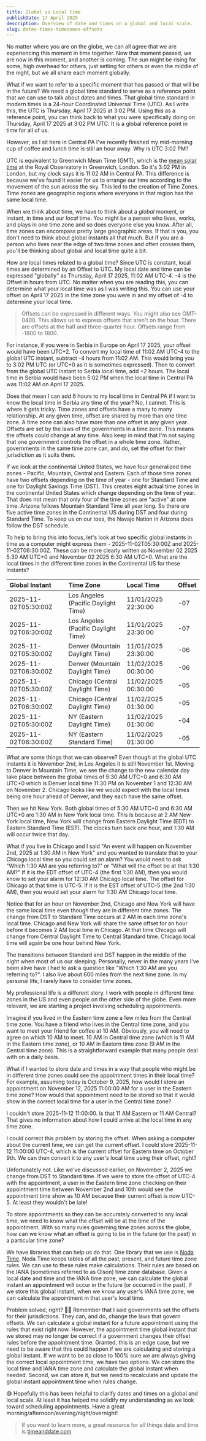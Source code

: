 ```yaml
---
title: Global vs Local time
publishDate: 17 April 2025
description: Overview of date and times on a global and local scale.  
slug: dates-times-timezones-offsets
---
```


No matter where you are on the globe, we can all agree that we are experiencing this moment in time together. Now that moment passed, we are now in this moment, and another is coming. The sun might be rising for some, high overhead for others, just setting for others or even the middle of the night, but we all share each moment globally. 

What if we want to refer to a specific moment that has passed or that will be in the future? We need a global time standard to serve as a reference point that we can use to talk about dates and times. That global time standard in modern times is a 24-hour Coordinated Universal Time (UTC). As I write this, the UTC is Thursday, April 17 2025 at 3:02 PM. Using this as a reference point, you can think back to what you were specifically doing on Thursday, April 17 2025 at 3:02 PM UTC. It is a global reference point in time for all of us. 

However, as I sit here in Central PA I've recently finished my mid-morning cup of coffee and lunch time is still an hour away. Why is UTC 3:02 PM?

UTC is equivalent to Greenwich Mean Time (GMT), which is the [mean solar time](https://www.britannica.com/science/mean-solar-time) at the Royal Observatory in Greenwich, London. So it's 3:02 PM in London, but my clock says it is 11:02 AM in Central PA. This difference is because we've found it easier for us to arrange our time according to the movement of the sun across the sky. This led to the creation of Time Zones. Time zones are geographic regions where everyone in that region has the same local time.

When we think about time, we have to think about a _global_ moment, or instant, in time and our _local_ time. You might be a person who lives, works, and plays in one time zone and so does everyone else you know. After all, time zones can encompass pretty large geographic areas. If that is you, you don't need to think about global instants all that much. But if you are a person who lives near the edge of two time zones and often crosses them, you'll be thinking about global and local time quite a bit. 

How are local times related to a global time? Since UTC is constant, local times are determined by an Offset to UTC. My local date and time can be expressed "globally" as Thursday, April 17 2025, 11:02 AM UTC-4֫. -4 is the Offset in hours from UTC. No matter when you are reading this, you can determine what your local time was as I was writing this. You can use your offset on April 17 2025 in the time zone you were in and my offset of -4 to determine your local time. 

> Offsets can be expressed in different ways. You might also see GMT-0400. This allows us to express offsets that aren't on the hour. There are offsets at the half and three-quarter hour. Offsets range from -1800 to 1800.

For instance, if you were in Serbia in Europe on April 17 2025, your offset would have been UTC+2. To convert my local time of 11:02 AM UTC-4 to the global UTC instant, subtract -4 hours from 11:02 AM. This would bring you to 3:02 PM UTC (or UTC+0 as it is sometimes expressed). Then to convert from the global UTC instant to Serbia local time, add +2 hours. The local time in Serbia would have been 5:02 PM when the local time in Central PA was 11:02 AM on April 17 2025. 

Does that mean I can add 6 hours to my local time in Central PA if I want to know the local time in Serbia any time of the year? No, I cannot. This is where it gets tricky. Time zones and offsets have a many to many relationship. At any given time, offset are shared by more than one time zone. A time zone can also have more than one offset in any given year. Offsets are set by the laws of the governments in a time zone. This means the offsets could change at any time. Also keep in mind that I'm not saying that one government controls the offset in a whole time zone. Rather, governments in the same time zone can, and do, set the offset for their jurisdiction as it suits them.

If we look at the continental United States, we have four generalized time zones - Pacific, Mountain, Central and Eastern. Each of those time zones have two offsets depending on the time of year - one for Standard Time and one for Daylight Savings Time (DST). This creates eight actual time zones in the continental United States which change depending on the time of year. That does not mean that only four of the time zones are "active" at one time. Arizona follows Mountain Standard Time all year long. So there are five active time zones in the Continental US during DST and four during Standard Time. To keep us on our toes, the Navajo Nation in Arizona does follow the DST schedule.

To help to bring this into focus, let's look at two specific global instants in time as a computer might express them - 2025-11-02T05:30:00Z and 2025-11-02T06:30:00Z. These can be more clearly written as November 02 2025 5:30 AM UTC+0 and November 02 2025 6:30 AM UTC+0. What are the local times in the different time zones in the Continental US for these instants?

| Global Instant | Time Zone | Local Time | Offset | 
| :-------- | :------- | :------- | :------- |
| 2025-11-02T05:30:00Z | Los Angeles (Pacific Daylight Time) | 11/01/2025 22:30:00 | -07 |
| 2025-11-02T06:30:00Z | Los Angeles (Pacific Daylight Time) | 11/01/2025 23:30:00 | -07 |
| 2025-11-02T05:30:00Z | Denver (Mountain Daylight Time) | 11/01/2025 23:30:00 | -06 |
| 2025-11-02T06:30:00Z | Denver (Mountain Daylight Time) | 11/02/2025 00:30:00 | -06 |
| 2025-11-02T05:30:00Z | Chicago (Central Daylight Time) | 11/02/2025 00:30:00 | -05 |
| 2025-11-02T06:30:00Z | Chicago (Central Daylight Time) | 11/02/2025 01:30:00 | -05 |
| 2025-11-02T05:30:00Z | NY (Eastern Daylight Time) | 11/02/2025 01:30:00 | -04 |
| 2025-11-02T06:30:00Z | NY (Eastern Standard Time) | 11/02/2025 01:30:00 | -05 |

What are some things that we can observe? Even though at the global UTC instants it is November 2nd, in Los Angeles it is still November 1st. Moving to Denver in Mountain Time, we see the change to the new calendar day take place between the global times of 5:30 AM UTC+0 and 6:30 AM UTC+0 which is Denver local time 11:30 PM on November 1 and 12:30 AM on November 2. Chicago looks like we would expect with the local times being one hour ahead of Denver, and they each have the same offset.

Then we hit New York. Both global times of 5:30 AM UTC+0 and 6:30 AM UTC+0 are 1:30 AM in New York local time. This is because at 2 AM New York local time, New York will change from Eastern Daylight Time (EDT) to Eastern Standard Time (EST). The clocks turn back one hour, and 1:30 AM will occur twice that day. 

What if you live in Chicago and I said "An event will happen on November 2nd, 2025 at 1:30 AM in New York" and you wanted to translate that to your Chicago local time so you could set an alarm? You would need to ask "Which 1:30 AM are you referring to?" or "What will the offset be at that 1:30 AM?" If it is the EDT offset of UTC-4 (the first 1:30 AM), then you would know to set your alarm for 12:30 AM Chicago local time. The offset for Chicago at that time is UTC-5. If it is the EST offset of UTC-5 (the 2nd 1:30 AM), then you would set your alarm for 1:30 AM Chicago local time.

Notice that for an hour on November 2nd, Chicago and New York will have the same local time even though they are in different time zones. The change from DST to Standard Time occurs at 2 AM in each time zone's local time. Chicago and New York will share the same offset for an hour before it becomes 2 AM local time in Chicago. At that time Chicago will change from Central Daylight Time to Central Standard time. Chicago local time will again be one hour behind New York.  

The transitions between Standard and DST happen in the middle of the night when most of us our sleeping. Personally, never in the many years I've been alive have I had to ask a question like "Which 1:30 AM are you referring to?". I also live about 600 miles from the next time zone. In my personal life, I rarely have to consider time zones.

My professional life is a different story. I work with people in different time zones in the US and even people on the other side of the globe. Even more relevant, we are starting a project involving scheduling appointments.

Imagine if you lived in the Eastern time zone a few miles from the Central time zone. You have a friend who lives in the Central time zone, and you want to meet your friend for coffee at 10 AM. Obviously, you will need to agree on which 10 AM to meet. 10 AM in Central time zone (which is 11 AM in the Eastern time zone), or 10 AM in Eastern time zone (9 AM in the Central time zone). This is a straightforward example that many people deal with on a daily basis.

What if I wanted to store date and times in a way that people who might be in different time zones could see the appointment times in their local time? For example, assuming today is October 9, 2025, how would I store an appointment on November 12, 2025 11:00:00 AM for a user in the Eastern time zone? How would that appointment need to be stored so that it would show in the correct local time for a user in the Central time zone?

I couldn't store 2025-11-12 11:00:00. Is that 11 AM Eastern or 11 AM Central? That gives no information about how I could arrive at the local time in any time zone. 

I could correct this problem by storing the offset. When asking a computer about the current time, we can get the current offset. I could store 2025-11-12 11:00:00 UTC-4, which is the current offset for Eastern time on October 9th. We can then convert it to any user's local time using their offset, right?

Unfortunately not. Like we've discussed earlier, on November 2, 2025 we change from DST to Standard time. If we were to store the offset of UTC-4 with the appointment, a user in the Eastern time zone checking on their appointment time between November 2nd and 10th would see the appointment time show as 10 AM because their current offset is now UTC-5. At least they wouldn't be late!

To store appointments so they can be accurately converted to any local time, we need to know what the offset will be at the time of the appointment. With so many rules governing time zones across the globe, how can we know what an offset is going to be in the future (or the past) in a particular time zone?

We have libraries that can help us do that. One library that we use is [Noda Time](https://nodatime.org/). Noda Time keeps tables of all the past, present, and future time zone rules. We can use to these rules make calculations. Their rules are based on the IANA (sometimes referred to as Olson) time zone database. Given a local date and time and the IANA time zone, we can calculate the global instant an appointment will occur in the future (or occurred in the past). If we store this global instant, when we know any user's IANA time zone, we can calculate the appointment in that user's local time.

Problem solved, right? 👎🏻 Remember that I said governments set the offsets for their jurisdictions. They can, and do, change the laws that govern offsets. We can calculate a global instant for a future appointment using the rules that exist right now. However, the appointment time global instant that we stored may no longer be correct if a government changes their offset rules before the appointment time. Granted, this is an edge case, but we need to be aware that this could happen if we are calculating and storing a global instant. If we want to be as close to 100% sure we are always giving the correct local appointment time, we have two options. We can store the local time and IANA time zone and calculate the global instant when needed. Second, we can store it, but we need to recalculate and update the global instant appointment time when rules change.

😅 Hopefully this has been helpful to clarify dates and times on a global and local scale. At least it has helped me solidify my understanding as we look toward scheduling appointments. Have a great morning/afternoon/evening/night/overnight!

> If you want to learn more, a great resource for all things date and time is [timeanddate.com](https://www.timeanddate.com/)














